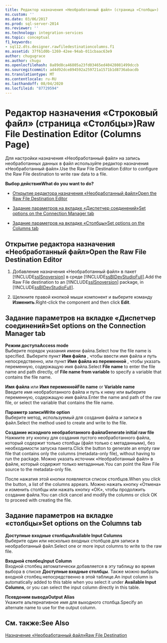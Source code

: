 ```yaml
---
title: Редактор назначения «Необработанный файл» (страница «Столбцы») | Документация Майкрософт
ms.custom: ''
ms.date: 03/06/2017
ms.prod: sql-server-2014
ms.reviewer: ''
ms.technology: integration-services
ms.topic: conceptual
f1_keywords:
- sql12.dts.designer.rawfiledestinationcolumns.f1
ms.assetid: 37f61d0b-1269-42ee-94ab-011cbaac63e9
author: chugugrace
ms.author: chugu
ms.openlocfilehash: 8a89d8ca46805a23fd03465ed40428081499dccb
ms.sourcegitcommit: ad4d92dce894592a259721a1571b1d8736abacdb
ms.translationtype: MT
ms.contentlocale: ru-RU
ms.lasthandoff: 08/04/2020
ms.locfileid: "87729594"
---
```

# <a name="raw-file-destination-editor-columns-page"></a><span data-ttu-id="75377-102">Редактор назначения «Строковый файл» (страница «Столбцы»)</span><span class="sxs-lookup"><span data-stu-id="75377-102">Raw File Destination Editor (Columns Page)</span></span>
  <span data-ttu-id="75377-103">Для настройки назначения «Необработанный файл» на запись необработанных данных в файл используйте редактор назначения «Необработанный файл».</span><span class="sxs-lookup"><span data-stu-id="75377-103">Use the Raw File Destination Editor to configure the Raw File destination to write raw data to a file.</span></span>  
  
 <span data-ttu-id="75377-104">**Выбор действия**</span><span class="sxs-lookup"><span data-stu-id="75377-104">**What do you want to do?**</span></span>  
  
-   [<span data-ttu-id="75377-105">Открытие редактора назначения «Необработанный файл»</span><span class="sxs-lookup"><span data-stu-id="75377-105">Open the Raw File Destination Editor</span></span>](#open)  
  
-   [<span data-ttu-id="75377-106">Задание параметров на вкладке «Диспетчер соединений»</span><span class="sxs-lookup"><span data-stu-id="75377-106">Set options on the Connection Manager tab</span></span>](#connection)  
  
-   [<span data-ttu-id="75377-107">Задание параметров на вкладке «Столбцы»</span><span class="sxs-lookup"><span data-stu-id="75377-107">Set options on the Columns tab</span></span>](#mapping)  
  
##  <a name="open-the-raw-file-destination-editor"></a><a name="open"></a><span data-ttu-id="75377-108">Открытие редактора назначения «Необработанный файл»</span><span class="sxs-lookup"><span data-stu-id="75377-108">Open the Raw File Destination Editor</span></span>  
  
1.  <span data-ttu-id="75377-109">Добавление назначения «Необработанный файл» в пакет [!INCLUDE[ssISnoversion](../includes/ssisnoversion-md.md)] в среде [!INCLUDE[ssBIDevStudioFull](../includes/ssbidevstudiofull-md.md)].</span><span class="sxs-lookup"><span data-stu-id="75377-109">Add the Raw File destination to an [!INCLUDE[ssISnoversion](../includes/ssisnoversion-md.md)] package, in [!INCLUDE[ssBIDevStudioFull](../includes/ssbidevstudiofull-md.md)].</span></span>  
  
2.  <span data-ttu-id="75377-110">Щелкните правой кнопкой мыши компонент и выберите команду **Изменить**.</span><span class="sxs-lookup"><span data-stu-id="75377-110">Right-click the component and then click **Edit**.</span></span>  
  
##  <a name="set-options-on-the-connection-manager-tab"></a><a name="connection"></a><span data-ttu-id="75377-111">Задание параметров на вкладке «Диспетчер соединений»</span><span class="sxs-lookup"><span data-stu-id="75377-111">Set options on the Connection Manager tab</span></span>  
 <span data-ttu-id="75377-112">**Режим доступа**</span><span class="sxs-lookup"><span data-stu-id="75377-112">**Access mode**</span></span>  
 <span data-ttu-id="75377-113">Выберите порядок указания имени файла.</span><span class="sxs-lookup"><span data-stu-id="75377-113">Select how the file name is specified.</span></span> <span data-ttu-id="75377-114">Выберите пункт **Имя файла** , чтобы ввести имя файла и путь непосредственно, или пункт **Имя файла из переменной** , чтобы указать переменную, содержащую имя файла.</span><span class="sxs-lookup"><span data-stu-id="75377-114">Select **File name** to enter the file name and path directly, of **File name from variable** to specify a variable that contains the file name.</span></span>  
  
 <span data-ttu-id="75377-115">**Имя файла** или **Имя переменной**</span><span class="sxs-lookup"><span data-stu-id="75377-115">**File name** or **Variable name**</span></span>  
 <span data-ttu-id="75377-116">Введите имя необработанного файла и путь к нему или выберите переменную, содержащую имя файла.</span><span class="sxs-lookup"><span data-stu-id="75377-116">Enter the name and path of the raw file, or select the variable that contains the file name.</span></span>  
  
 <span data-ttu-id="75377-117">**Параметр записи**</span><span class="sxs-lookup"><span data-stu-id="75377-117">**Write option**</span></span>  
 <span data-ttu-id="75377-118">Выберите метод, используемый для создания файла и записи в файл.</span><span class="sxs-lookup"><span data-stu-id="75377-118">Select the method used to create and write to the file.</span></span>  
  
 <span data-ttu-id="75377-119">**Создание исходного необработанного файла**</span><span class="sxs-lookup"><span data-stu-id="75377-119">**Generate initial raw file**</span></span>  
 <span data-ttu-id="75377-120">Нажмите эту кнопку для создания пустого необработанного файла, который содержит только столбцы (файл только с метаданными), без необходимости запуска пакета.</span><span class="sxs-lookup"><span data-stu-id="75377-120">Click the button to generate an empty raw file that contains only the columns (metadata-only file), without having to run the package.</span></span> <span data-ttu-id="75377-121">Можно указать источник «Необработанный файл» в файле, который содержит только метаданные.</span><span class="sxs-lookup"><span data-stu-id="75377-121">You can point the Raw File source to the metadata-only file.</span></span>  
  
 <span data-ttu-id="75377-122">После нажатия этой кнопки появляется список столбцов.</span><span class="sxs-lookup"><span data-stu-id="75377-122">When you click the button, a list of the columns appears.</span></span> <span data-ttu-id="75377-123">Можно нажать кнопку «Отмена» и изменить столбцы или нажать кнопку «ОК», чтобы продолжить создание файла.</span><span class="sxs-lookup"><span data-stu-id="75377-123">You can click cancel and modify the columns or click OK to proceed with creating the file.</span></span>  
  
##  <a name="set-options-on-the-columns-tab"></a><a name="mapping"></a><span data-ttu-id="75377-124">Задание параметров на вкладке «столбцы»</span><span class="sxs-lookup"><span data-stu-id="75377-124">Set options on the Columns tab</span></span>  
 <span data-ttu-id="75377-125">**Доступные входные столбцы**</span><span class="sxs-lookup"><span data-stu-id="75377-125">**Available Input Columns**</span></span>  
 <span data-ttu-id="75377-126">Выберите один или несколько входных столбцов для записи в необработанный файл.</span><span class="sxs-lookup"><span data-stu-id="75377-126">Select one or more input columns to write to the raw file.</span></span>  
  
 <span data-ttu-id="75377-127">**Входной столбец**</span><span class="sxs-lookup"><span data-stu-id="75377-127">**Input Column**</span></span>  
 <span data-ttu-id="75377-128">Входной столбец автоматически добавляется в эту таблицу во время выбора в списке **Доступные входные столбцы**. Также можно выбрать входной столбец непосредственно в этой таблице.</span><span class="sxs-lookup"><span data-stu-id="75377-128">An input column is automatically added to this table when you select it under **Available Input Columns**, or you can select the input column directly in this table.</span></span>  
  
 <span data-ttu-id="75377-129">**Псевдоним вывода**</span><span class="sxs-lookup"><span data-stu-id="75377-129">**Output Alias**</span></span>  
 <span data-ttu-id="75377-130">Укажите альтернативное имя для выходного столбца.</span><span class="sxs-lookup"><span data-stu-id="75377-130">Specify an alternate name to use for the output column.</span></span>  
  
## <a name="see-also"></a><span data-ttu-id="75377-131">См. также:</span><span class="sxs-lookup"><span data-stu-id="75377-131">See Also</span></span>  
 [<span data-ttu-id="75377-132">Назначение «Необработанный файл»</span><span class="sxs-lookup"><span data-stu-id="75377-132">Raw File Destination</span></span>](data-flow/raw-file-destination.md)  
  
  
